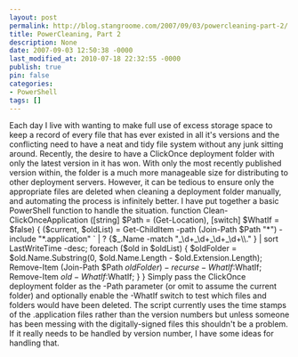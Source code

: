 ```yaml
---
layout: post
permalink: http://blog.stangroome.com/2007/09/03/powercleaning-part-2/
title: PowerCleaning, Part 2
description: None
date: 2007-09-03 12:50:38 -0000
last_modified_at: 2010-07-18 22:32:55 -0000
publish: true
pin: false
categories:
- PowerShell
tags: []
---
```

Each day I live with wanting to make full use of excess storage space to keep a record of every file that has ever existed in all it's versions and the conflicting need to have a neat and tidy file system without any junk sitting around. Recently, the desire to have a ClickOnce deployment folder with only the latest version in it has won. With only the most recently published version within, the folder is a much more manageable size for distributing to other deployment servers. However, it can be tedious to ensure only the appropriate files are deleted when cleaning a deployment folder manually, and automating the process is infinitely better. I have put together a basic PowerShell function to handle the situation. function Clean-ClickOnceApplication ([string] $Path = (Get-Location), [switch] $WhatIf = $false) { ($current, $oldList) = Get-ChildItem -path (Join-Path $Path "*") -include "*.application" ` | ? {$_.Name -match "_\d+_\d+_\d+_\d+\\." } | sort LastWriteTime -desc; foreach ($old in $oldList) { $oldFolder = $old.Name.Substring(0, $old.Name.Length - $old.Extension.Length); Remove-Item (Join-Path $Path $oldFolder) -recurse -WhatIf:$WhatIf; Remove-Item $old -WhatIf:$WhatIf; } }  Simply pass the ClickOnce deployment folder as the -Path parameter (or omit to assume the current folder) and optionally enable the -WhatIf switch to test which files and folders would have been deleted. The script currently uses the time stamps of the .application files rather than the version numbers but unless someone has been messing with the digitally-signed files this shouldn't be a problem. If it really needs to be handled by version number, I have some ideas for handling that.
